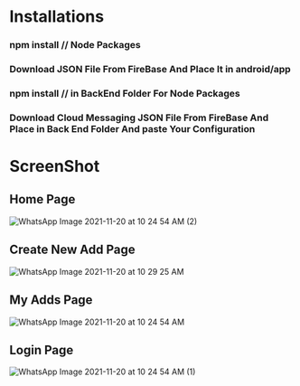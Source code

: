 # Installations
  ### npm install // Node Packages
  ### Download JSON File From FireBase And Place It in android/app
  ### npm install // in BackEnd Folder For Node Packages
  ### Download Cloud Messaging JSON File From FireBase And Place in Back End Folder And paste Your Configuration
  
# ScreenShot
## Home Page 
![WhatsApp Image 2021-11-20 at 10 24 54 AM (2)](https://user-images.githubusercontent.com/52628550/142715069-e92b8425-fedd-40b1-b626-6e291e8cd36f.jpeg)
## Create New Add Page
![WhatsApp Image 2021-11-20 at 10 29 25 AM](https://user-images.githubusercontent.com/52628550/142715089-b2bc200a-3347-4393-ae7b-d4169dbee8c5.jpeg)
## My Adds Page
![WhatsApp Image 2021-11-20 at 10 24 54 AM](https://user-images.githubusercontent.com/52628550/142715095-cd4e6eeb-f774-4f08-9132-b317310b39d4.jpeg)
## Login Page
![WhatsApp Image 2021-11-20 at 10 24 54 AM (1)](https://user-images.githubusercontent.com/52628550/142715097-54064667-6ff7-48ac-9aea-82df11d0aa33.jpeg)
